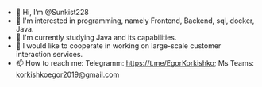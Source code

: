 - 👋 Hi, I’m @Sunkist228
- 👀 I'm interested in programming, namely Frontend, Backend, sql, docker, Java.
- 🌱 I'm currently studying Java and its capabilities.
- 💞️ I would like to cooperate in working on large-scale customer interaction services.
- 📫 How to reach me:   Telegramm: https://t.me/EgorKorkishko; Ms Teams: korkishkoegor2019@gmail.com

<!---
Sunkist228/Sunkist228 is a ✨ special ✨ repository because its `README.md` (this file) appears on your GitHub profile.
You can click the Preview link to take a look at your changes.
--->
